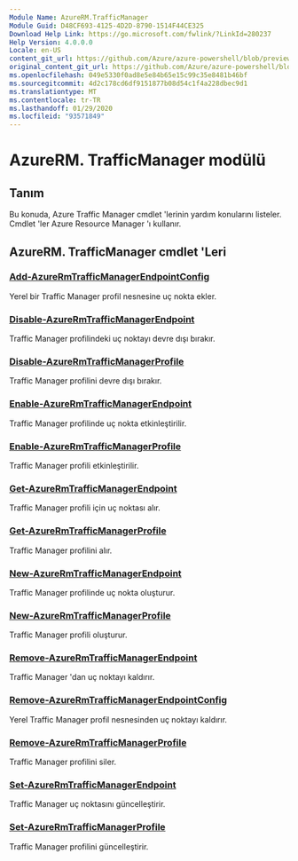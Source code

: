 ```yaml
---
Module Name: AzureRM.TrafficManager
Module Guid: D48CF693-4125-4D2D-8790-1514F44CE325
Download Help Link: https://go.microsoft.com/fwlink/?LinkId=280237
Help Version: 4.0.0.0
Locale: en-US
content_git_url: https://github.com/Azure/azure-powershell/blob/preview/src/ResourceManager/TrafficManager/Commands.TrafficManager2/help/AzureRM.TrafficManager.md
original_content_git_url: https://github.com/Azure/azure-powershell/blob/preview/src/ResourceManager/TrafficManager/Commands.TrafficManager2/help/AzureRM.TrafficManager.md
ms.openlocfilehash: 049e5330f0ad8e5e84b65e15c99c35e8481b46bf
ms.sourcegitcommit: 4d2c178cd6df9151877b08d54c1f4a228dbec9d1
ms.translationtype: MT
ms.contentlocale: tr-TR
ms.lasthandoff: 01/29/2020
ms.locfileid: "93571849"
---
```

# AzureRM. TrafficManager modülü
## Tanım
Bu konuda, Azure Traffic Manager cmdlet 'lerinin yardım konularını listeler. Cmdlet 'ler Azure Resource Manager 'ı kullanır.

## AzureRM. TrafficManager cmdlet 'Leri
### [Add-AzureRmTrafficManagerEndpointConfig](Add-AzureRmTrafficManagerEndpointConfig.md)
Yerel bir Traffic Manager profil nesnesine uç nokta ekler.

### [Disable-AzureRmTrafficManagerEndpoint](Disable-AzureRmTrafficManagerEndpoint.md)
Traffic Manager profilindeki uç noktayı devre dışı bırakır.

### [Disable-AzureRmTrafficManagerProfile](Disable-AzureRmTrafficManagerProfile.md)
Traffic Manager profilini devre dışı bırakır.

### [Enable-AzureRmTrafficManagerEndpoint](Enable-AzureRmTrafficManagerEndpoint.md)
Traffic Manager profilinde uç nokta etkinleştirilir.

### [Enable-AzureRmTrafficManagerProfile](Enable-AzureRmTrafficManagerProfile.md)
Traffic Manager profili etkinleştirilir.

### [Get-AzureRmTrafficManagerEndpoint](Get-AzureRmTrafficManagerEndpoint.md)
Traffic Manager profili için uç noktası alır.

### [Get-AzureRmTrafficManagerProfile](Get-AzureRmTrafficManagerProfile.md)
Traffic Manager profilini alır.

### [New-AzureRmTrafficManagerEndpoint](New-AzureRmTrafficManagerEndpoint.md)
Traffic Manager profilinde uç nokta oluşturur.

### [New-AzureRmTrafficManagerProfile](New-AzureRmTrafficManagerProfile.md)
Traffic Manager profili oluşturur.

### [Remove-AzureRmTrafficManagerEndpoint](Remove-AzureRmTrafficManagerEndpoint.md)
Traffic Manager 'dan uç noktayı kaldırır.

### [Remove-AzureRmTrafficManagerEndpointConfig](Remove-AzureRmTrafficManagerEndpointConfig.md)
Yerel Traffic Manager profil nesnesinden uç noktayı kaldırır.

### [Remove-AzureRmTrafficManagerProfile](Remove-AzureRmTrafficManagerProfile.md)
Traffic Manager profilini siler.

### [Set-AzureRmTrafficManagerEndpoint](Set-AzureRmTrafficManagerEndpoint.md)
Traffic Manager uç noktasını güncelleştirir.

### [Set-AzureRmTrafficManagerProfile](Set-AzureRmTrafficManagerProfile.md)
Traffic Manager profilini güncelleştirir.

